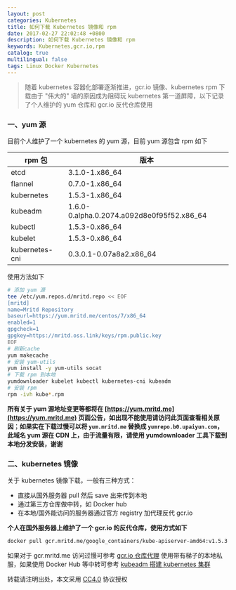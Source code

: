 ```yaml
---
layout: post
categories: Kubernetes
title: 如何下载 Kubernetes 镜像和 rpm
date: 2017-02-27 22:02:48 +0800
description: 如何下载 Kubernetes 镜像和 rpm
keywords: Kubernetes,gcr.io,rpm
catalog: true
multilingual: false
tags: Linux Docker Kubernetes
---
```


> 随着 kubernetes 容器化部署逐渐推进，gcr.io 镜像、kubernetes rpm 下载由于 "伟大的" 墙的原因成为阻碍玩 kubernetes 第一道屏障，以下记录了个人维护的 yum 仓库和 gcr.io 反代仓库使用


### 一、yum 源

目前个人维护了一个 kubernetes 的 yum 源，目前 yum 源包含 rpm 如下

|rpm 包|版本|
|------|----|
|etcd|3.1.0-1.x86_64|
|flannel|0.7.0-1.x86_64|
|kubernetes|1.5.3-1.x86_64|
|kubeadm|1.6.0-0.alpha.0.2074.a092d8e0f95f52.x86_64|
|kubectl|1.5.3-0.x86_64|
|kubelet|1.5.3-0.x86_64|
|kubernetes-cni|0.3.0.1-0.07a8a2.x86_64|

使用方法如下

``` sh
# 添加 yum 源
tee /etc/yum.repos.d/mritd.repo << EOF
[mritd]
name=Mritd Repository
baseurl=https://yum.mritd.me/centos/7/x86_64
enabled=1
gpgcheck=1
gpgkey=https://mritd.oss.link/keys/rpm.public.key
EOF
# 刷新cache
yum makecache
# 安装 yum-utils
yum install -y yum-utils socat 
# 下载 rpm 到本地
yumdownloader kubelet kubectl kubernetes-cni kubeadm
# 安装 rpm
rpm -ivh kube*.rpm
```

**所有关于 yum 源地址变更等都将在 [https://yum.mritd.me](https://yum.mritd.me) 页面公告，如出现不能使用请访问此页面查看相关原因**；**如果实在下载过慢可以将 `yum.mritd.me` 替换成 `yumrepo.b0.upaiyun.com`，此域名 yum 源在 CDN 上，由于流量有限，请使用 yumdownloader 工具下载到本地分发安装，谢谢**

### 二、kubernetes 镜像

关于 kubernetes 镜像下载，一般有三种方式：

- 直接从国外服务器 pull 然后 save 出来传到本地
- 通过第三方仓库做中转，如 Docker hub
- 在本地/国外能访问的服务器通过官方 registry 加代理反代 gcr.io

**个人在国外服务器上维护了一个 gcr.io 的反代仓库，使用方式如下**

``` sh
docker pull gcr.mritd.me/google_containers/kube-apiserver-amd64:v1.5.3
```

如果对于 gcr.mritd.me 访问过慢可参考 [gcr.io 仓库代理](https://mritd.me/2017/02/09/gcr.io-registy-proxy/) 使用带有梯子的本地私服，如果使用 Docker Hub 等中转可参考 [kubeadm 搭建 kubernetes 集群](https://mritd.me/2016/10/29/set-up-kubernetes-cluster-by-kubeadm/#22%E9%95%9C%E5%83%8F%E4%BB%8E%E5%93%AA%E6%9D%A5)

转载请注明出处，本文采用 [CC4.0](http://creativecommons.org/licenses/by-nc-nd/4.0/) 协议授权
